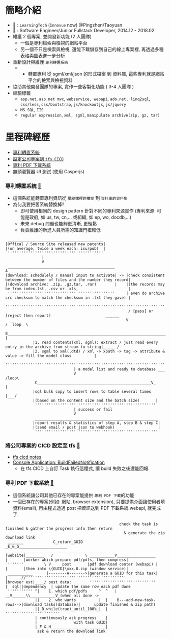 # 簡略介紹
- :office: : `LearningTech` (`Innovue` now) @Pingzhen/Taoyuan
- :construction_worker: : Software Engineer/Junior Fullstack Developer, 2014.12 - 2018.02
- 維護 2 個專案, 並開發新功能 (2 人團隊)
  - 一個是專利檢索與檢視的網站平台
  - 另一個不只是檢索與檢視, 還能下載儲存到自己的線上專案裡, 再透過多種表格與圖表進一步分析
- 重新設計與維護 `專利轉置系統`
  - * 轉置專利 從 sgml/xml/json 的形式檔案 到 資料庫, 這些專利就是網站平台的檢索與檢視資料
- 協助其他開發團隊的專案, 實作一些客製化功能 ( 3-4 人團隊 )
- 經驗標籤
  - `asp.net`, `asp.net mvc`, `webservice, webapi`, `ado.net, linq2sql`, `css/less`, `css/bootstrap`, `js/knockoutjs`, `js/jquery`
  - `MS SQL`, `IIS`
  - `regular expression`, `xml, sgml`, `manipulate archive(zip, gz, tar)`

# 里程碑經歷
- [專利轉置系統](#專利轉置系統-arrow_up_small)
- [設定公司專案到 `tfs CICD`](#將公司專案的-cicd-設定至-tfs-arrow_up_small)
- [專利 PDF 下載系統](#專利-pdf-下載系統-arrow_up_small)
- 無頭瀏覽器 UI 測試 (使用 Casperjs)

### 專利轉置系統 [:arrow_up_small:](#里程碑經歷)
- 這個系統能轉置專利資訊從 `壓縮檔裡的檔案` 到 `資料庫的資料集`
- 為何我要把舊系統替換掉? 
  - 即可使用相同的 design pattern 針對不同的專利來源實作 (專利來源: 可能是政府, 如 us, tw, cn,... 或組織, 如 ep, wo, docdb,...)
  - 未來 debug 問題也能夠更清晰, 更輕鬆
  - 負責維護的新進人員所需的知識門檻較低
```
 __________________________________________
|Offical / Source Site released new patents| 
|(on average, twice a week each: isu/pub)  |
 ''''''''''''''''''''''''''''''''''''''''''
                |
                V
 _______________________________________________      A______________________________________________________________________
|download: schedulely / manual input to activate| -> |check consistent between the number of files and the number they record|
|(download archive: .zip, .gz.tar, .rar)        |    |(the records may be from index.lst, .csv or .xls,                      | 
 '''''''''''''''''''''''''''''''''''''''''''''''     | even do archive crc checksum to match the checksum in .txt they gave) |
                                                      ''''''''''''''''''''''''''''''''''''''''''''''''''''''''''''''''''''''''
                                                      / [pass] or [reject then report]                        ______  
                                                     V                                                      /  loop  \
             B_____________________________________________________________________________________________V__        |
            |1. read contents(xml, sgml): extract / just read every entry in the archive from stream to string|_____ /
            |2. sgml to xml(.dtd) / xml -> xpath -> tag -> attribute & value -> fill the model class          |
             '''''''''''''''''''''''''''''''''''''''''''''''''''''''''''''''''''''''''''''''''''''''''''''''''
                              | a model list and ready to database ___
                              V                                  /loop\
             C__________________________________________________V_     |
            |sql bulk copy to insert rows to table several times  |___/
            |(based on the content size and the batch size)       |
             '''''''''''''''''''''''''''''''''''''''''''''''''''''
                              | success or fail
                              V
             ______________________________________________________
            |report results & statistics of step A, step B & step C|
            |(send email / post json to webhook)                   |
             ''''''''''''''''''''''''''''''''''''''''''''''''''''''
```

### 將公司專案的 CICD 設定至 tfs [:arrow_up_small:](#里程碑經歷)
- [tfs cicd notes](https://hackmd.io/s/Bkg9M3LSQ)
- [Console Application: BuildFailedNotification](https://github.com/ChaoLiou/BuildFailedNotification)
  - 在 tfs CICD 上自訂 Task 執行這程式, 讓 build 失敗之後還能回報.
### 專利 PDF 下載系統 [:arrow_up_small:](#里程碑經歷)
- 這個系統讓公司其他已存在的專案能提供 `專利 PDF 下載`的功能
- 一個已存在的專案(例如: 網站, browser extension), 只要提供介面讓使用者填資料(email), 再由程式透過 post 把資訊送到 PDF 下載系統 webapi, 就完成了. 
```         
                                                  check the task is finished & gather the progress info then return
                                                    & generate the zip download link
 _______             C_return_GUID               _E_&_G_____________________         ____________________________________________
|website|________   /              \ ___________V_________________          |       |worker which prepare pdf/pdfs, then compress|
 '''''''         \ V     post       |pdf download center (webapi) |         |       |them into \{GUID}\xxx.0.zip (window service)|
 ___________      |--------A------->|generate a GUID for this task|         |      //''''''''''''''''''''''''''''''''''''''''''''
|browser ext|____/ post data:        '''''''''''''''''''''''''''''          |  sql||dependency  | update the same row each pdf done 
 ''''''''''' ^|    1. which pdf/pdfs     ^  ^   |                         __V______\\___________V_(when all done -> 
             ||    2. who wants          |  |    B---add-new-task-rows-->|download tasks(database)|      update finished & zip path)
             ||_D_while(true)_until_100%_|  |                             ''''''''''''''''''''''''
             | continuously ask progress    |
             |                with task GUID|
             |_F_&_H________________________|
              ask & return the download link
```


